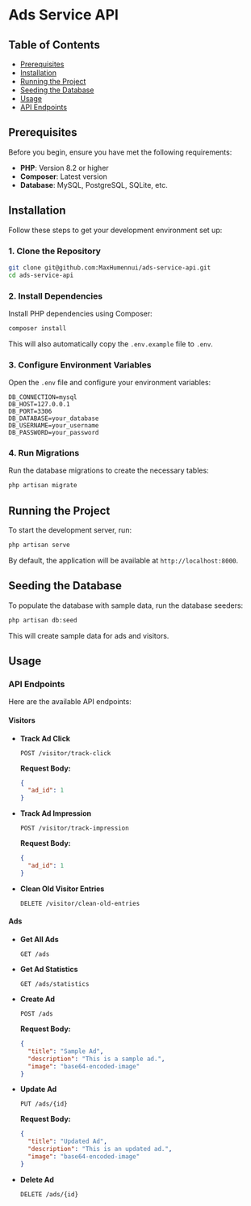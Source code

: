 # Ads Service API

## Table of Contents

- [Prerequisites](#prerequisites)
- [Installation](#installation)
- [Running the Project](#running-the-project)
- [Seeding the Database](#seeding-the-database)
- [Usage](#usage)
- [API Endpoints](#api-endpoints)

## Prerequisites

Before you begin, ensure you have met the following requirements:

- **PHP**: Version 8.2 or higher
- **Composer**: Latest version
- **Database**: MySQL, PostgreSQL, SQLite, etc.

## Installation

Follow these steps to get your development environment set up:

### 1. Clone the Repository

```sh
git clone git@github.com:MaxHumennui/ads-service-api.git
cd ads-service-api
```

### 2. Install Dependencies

Install PHP dependencies using Composer:

```sh
composer install
```

This will also automatically copy the `.env.example` file to `.env`.

### 3. Configure Environment Variables

Open the `.env` file and configure your environment variables:

```dotenv
DB_CONNECTION=mysql
DB_HOST=127.0.0.1
DB_PORT=3306
DB_DATABASE=your_database
DB_USERNAME=your_username
DB_PASSWORD=your_password
```

### 4. Run Migrations

Run the database migrations to create the necessary tables:

```sh
php artisan migrate
```

## Running the Project

To start the development server, run:

```sh
php artisan serve
```

By default, the application will be available at `http://localhost:8000`.

## Seeding the Database

To populate the database with sample data, run the database seeders:

```sh
php artisan db:seed
```

This will create sample data for ads and visitors.

## Usage

### API Endpoints

Here are the available API endpoints:

#### Visitors

- **Track Ad Click**

  ```http
  POST /visitor/track-click
  ```

  **Request Body:**

  ```json
  {
    "ad_id": 1
  }
  ```

- **Track Ad Impression**

  ```http
  POST /visitor/track-impression
  ```

  **Request Body:**

  ```json
  {
    "ad_id": 1
  }
  ```

- **Clean Old Visitor Entries**

  ```http
  DELETE /visitor/clean-old-entries
  ```

#### Ads

- **Get All Ads**

  ```http
  GET /ads
  ```

- **Get Ad Statistics**

  ```http
  GET /ads/statistics
  ```

- **Create Ad**

  ```http
  POST /ads
  ```

  **Request Body:**

  ```json
  {
    "title": "Sample Ad",
    "description": "This is a sample ad.",
    "image": "base64-encoded-image"
  }
  ```

- **Update Ad**

  ```http
  PUT /ads/{id}
  ```

  **Request Body:**

  ```json
  {
    "title": "Updated Ad",
    "description": "This is an updated ad.",
    "image": "base64-encoded-image"
  }
  ```

- **Delete Ad**

  ```http
  DELETE /ads/{id}
  ```
